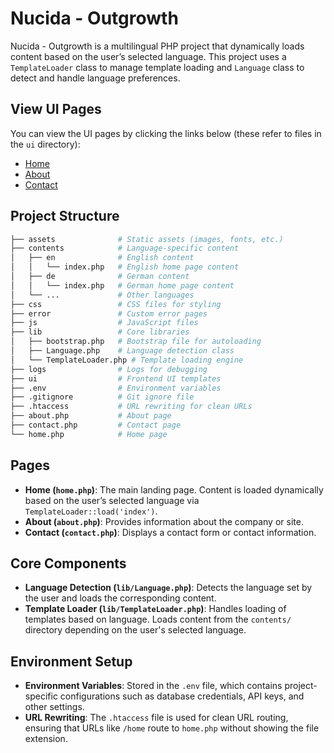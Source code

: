# Nucida - Outgrowth

Nucida - Outgrowth is a multilingual PHP project that dynamically loads content based on the user’s selected language. This project uses a `TemplateLoader` class to manage template loading and `Language` class to detect and handle language preferences.

## View UI Pages

You can view the UI pages by clicking the links below (these refer to files in the `ui` directory):

- [Home](./ui/home.html)
- [About](./ui/about.html)
- [Contact](./ui/contact.html)



## Project Structure

```bash
├── assets              # Static assets (images, fonts, etc.)
├── contents            # Language-specific content
│   ├── en              # English content
│   │   └── index.php   # English home page content
│   ├── de              # German content
│   │   └── index.php   # German home page content
│   └── ...             # Other languages
├── css                 # CSS files for styling
├── error               # Custom error pages
├── js                  # JavaScript files
├── lib                 # Core libraries
│   ├── bootstrap.php   # Bootstrap file for autoloading
│   ├── Language.php    # Language detection class
│   └── TemplateLoader.php # Template loading engine
├── logs                # Logs for debugging
├── ui                  # Frontend UI templates
├── .env                # Environment variables
├── .gitignore          # Git ignore file
├── .htaccess           # URL rewriting for clean URLs
├── about.php           # About page
├── contact.php         # Contact page
└── home.php            # Home page
```
## Pages

- **Home (`home.php`)**: The main landing page. Content is loaded dynamically based on the user’s selected language via `TemplateLoader::load('index')`.
- **About (`about.php`)**: Provides information about the company or site.
- **Contact (`contact.php`)**: Displays a contact form or contact information.


## Core Components

- **Language Detection (`lib/Language.php`)**: Detects the language set by the user and loads the corresponding content.
- **Template Loader (`lib/TemplateLoader.php`)**: Handles loading of templates based on language. Loads content from the `contents/` directory depending on the user's selected language.


## Environment Setup

- **Environment Variables**: Stored in the `.env` file, which contains project-specific configurations such as database credentials, API keys, and other settings.
- **URL Rewriting**: The `.htaccess` file is used for clean URL routing, ensuring that URLs like `/home` route to `home.php` without showing the file extension.

